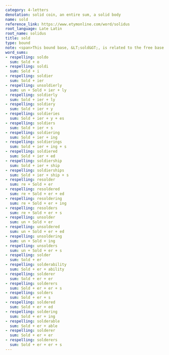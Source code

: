 ```yaml
---
category: 4-letters
denotation: solid coin, an entire sum, a solid body
name: sold
reference_link: https://www.etymonline.com/word/solidus
root_language: Late Latin
root_name: solidus
title: sold
type: bound
note: <span>This bound base, &LT;sold&GT;, is related to the free base &LT;<a href="https://wordsums.info/bases/5-letters/solid-solidus/">solid</a>&GT;.</span>
word_sums:
- respelling: soldo
  sum: Sold + o
- respelling: soldi
  sum: Sold + i
- respelling: soldier
  sum: Sold + ier
- respelling: unsoldierly
  sum: un + Sold + ier + ly
- respelling: soldierly
  sum: Sold + ier + ly
- respelling: soldiery
  sum: Sold + ier + y
- respelling: soldieries
  sum: Sold + ier + y + es
- respelling: soldiers
  sum: Sold + ier + s
- respelling: soldiering
  sum: Sold + ier + ing
- respelling: soldierings
  sum: Sold + ier + ing + s
- respelling: soldiered
  sum: Sold + ier + ed
- respelling: soldiership
  sum: Sold + ier + ship
- respelling: soldierships
  sum: Sold + ier + ship + s
- respelling: resolder
  sum: re + Sold + er
- respelling: resoldered
  sum: re + Sold + er + ed
- respelling: resoldering
  sum: re + Sold + er + ing
- respelling: resolders
  sum: re + Sold + er + s
- respelling: unsolder
  sum: un + Sold + er
- respelling: unsoldered
  sum: un + Sold + er + ed
- respelling: unsoldering
  sum: un + Sold + ing
- respelling: unsolders
  sum: un + Sold + er + s
- respelling: solder
  sum: Sold + er
- respelling: solderability
  sum: Sold + er + ability
- respelling: solderer
  sum: Sold + er + er
- respelling: solderers
  sum: Sold + er + er + s
- respelling: solders
  sum: Sold + er + s
- respelling: soldered
  sum: Sold + er + ed
- respelling: soldering
  sum: Sold + er + ing
- respelling: solderable
  sum: Sold + er + able
- respelling: solderer
  sum: Sold + er + er
- respelling: solderers
  sum: Sold + er + er + s
---
```


